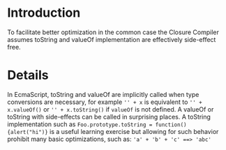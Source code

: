 # Introduction

To facilitate better optimization in the common case the Closure Compiler assumes toString and valueOf implementation are effectively side-effect free.  

# Details

In EcmaScript, toString and valueOf are implicitly called when type conversions are necessary, for example `'' + x` is equivalent to `'' + x.valueOf()` or `'' + x.toString()` if `valueOf` is not defined. A valueOf or toString with side-effects can be called in surprising places.  A toString implementation such as `Foo.prototype.toString = function() {alert("hi")}` is a useful learning exercise but allowing for such behavior prohibit many basic optimizations, such as:
` 'a' + 'b' + 'c' ==> 'abc' `